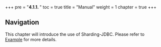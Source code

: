 +++
pre = "<b>4.1.1. </b>"
toc = true
title = "Manual"
weight = 1
chapter = true
+++

## Navigation

This chapter will introduce the use of Sharding-JDBC. Please refer to [Example](https://github.com/apache/shardingsphere-example) for more details.
